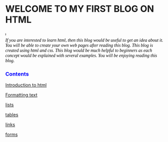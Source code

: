 
<html>
<head>
<link rel="stylesheet" type="text/css" href="blog1.css" />

</head>
<body >
<p ><h1 style="Algerian" >WELCOME TO MY FIRST BLOG ON HTML</h1></p>
<marquee font-color="blue" direction="right" >BY B.GAYATHRI,1st yr,cse,gvp</marquee>
<font color="black" face="vernada"><br /><i>If you are interested to learn html, then this blog would be useful to get an idea about it.
You will be able to create your own web pages after reading this blog. This blog is created using html and css.
This blog would be much helpful to beginners as each concept would be explained with several examples.
You will be enjoying reading this blog. </i> </font>
<p style="color:blue"><h3 style="color:blue">Contents</h3></p>
<p style="color:blue"><a href="introduction to html.html">Introduction to html</a></p>
<p style="color:blue"><a href="text formatting.html">Formatting text</a></p>
<p style="color:blue"><a href="lists.html">lists</a></p>
<p style="color:blue"><a href="tables.html">tables</a></p> 
<p style="color:blue"><a href="links.html">links</a></p>
<p style="color:blue"><a href="forms.html">forms</a></p>

</form> 
</body>
</html>
